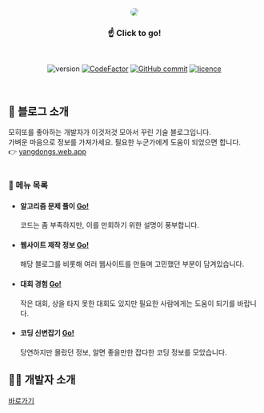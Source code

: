 <p align="center">
    <a href="https://yangdongs.web.app/">
        <img style="border-radius: 10px;" width="auto" height="auto" src="https://user-images.githubusercontent.com/37038105/202439323-35317d2a-2964-40ea-9d4b-88eb6d8dc4ea.gif">
    <a>
</p>

<div align=center>

### ☝ Click to go!  
<br/>

![version](https://img.shields.io/badge/version-1.0-white)
[![CodeFactor](https://www.codefactor.io/repository/github/yanghyeondong/tech_blog/badge)](https://www.codefactor.io/repository/github/yanghyeondong/tech_blog)
[![GitHub commit](https://img.shields.io/github/last-commit/Yanghyeondong/tech_blog.svg)](https://github.com/Yanghyeondong/tech_blog/pulse)
[![licence](https://img.shields.io/github/license/Yanghyeondong/tech_blog.svg)](https://github.com/Yanghyeondong/tech_blog/LICENSE)

</div>

<br/>

## 📌 블로그 소개
모히또를 좋아하는 개발자가 이것저것 모아서 꾸린 기술 블로그입니다.  
가벼운 마음으로 정보를 가져가세요. 필요한 누군가에게 도움이 되었으면 합니다.  
👉 [yangdongs.web.app](https://yangdongs.web.app/)
<br/>
<br/>
### 📜 메뉴 목록  

- #### 알고리즘 문제 풀이 [Go!](https://yangdongs.web.app/post/?category=Algorithm)
    코드는 좀 부족하지만, 이를 만회하기 위한 설명이 풍부합니다.
- #### 웹사이트 제작 정보 [Go!](https://yangdongs.web.app/post/?category=Web)
    해당 블로그를 비롯해 여러 웹사이트를 만들며 고민했던 부분이 담겨있습니다.
- #### 대회 경험 [Go!](https://yangdongs.web.app/post/?category=Hackathon)
    작은 대회, 상을 타지 못한 대회도 있지만 필요한 사람에게는 도움이 되기를 바랍니다.
- #### 코딩 신변잡기 [Go!](https://yangdongs.web.app/post/)
    당연하지만 몰랐던 정보, 알면 좋을만한 잡다한 코딩 정보를 모았습니다.

## 👨‍🎓 개발자 소개

[바로가기](https://yangdongs.web.app/about/)